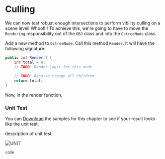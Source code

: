 # Culling

We can now test robust enough intersections to perform vibility culling on a scene level! Whoo!!!! To achieve this, we're going to have to move the ```Rendering``` responsibility out of the ```OBJ``` class and into the ```OctreeNode``` class.

Add a new method to ```OctreeNode```. Call this method ```Render```. It will have the following signature:

```cs
public int Render() {
    int total = 0;
    // TODO: Render logic for this node
    
    // TODO: Recurse trough all children
    return total;
}
```

Now, in the render function, 

### Unit Test

You can [Download](../Samples/SAMPLE.rar) the samples for this chapter to see if your result looks like the unit test.

description of unit test

![UNIT](image)

```cs
code
```